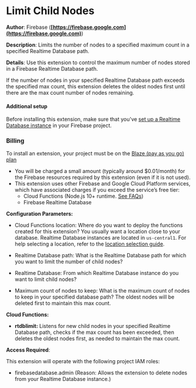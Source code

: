 # Limit Child Nodes

**Author**: Firebase (**[https://firebase.google.com](https://firebase.google.com)**)

**Description**: Limits the number of nodes to a specified maximum count in a specified Realtime Database path.



**Details**: Use this extension to control the maximum number of nodes stored in a Firebase Realtime Database path.

If the number of nodes in your specified Realtime Database path exceeds the specified max count, this extension deletes the oldest nodes first until there are the max count number of nodes remaining.

#### Additional setup

Before installing this extension, make sure that you've [set up a Realtime Database instance](https://firebase.google.com/docs/database) in your Firebase project.

### Billing
 
To install an extension, your project must be on the [Blaze (pay as you go) plan](https://firebase.google.com/pricing)
 
- You will be charged a small amount (typically around $0.01/month) for the Firebase resources required by this extension (even if it is not used).
- This extension uses other Firebase and Google Cloud Platform services, which have associated charges if you exceed the service’s free tier:
  - Cloud Functions (Node.js 10+ runtime. [See FAQs](https://firebase.google.com/support/faq#expandable-24))
  - Firebase Realtime Database




**Configuration Parameters:**

* Cloud Functions location: Where do you want to deploy the functions created for this extension?  You usually want a location close to your database. Realtime Database  instances are located in `us-central1`. For help selecting a  location, refer to the [location selection  guide](https://firebase.google.com/docs/functions/locations).

* Realtime Database path: What is the Realtime Database path for which you want to limit the number of child nodes?

* Realtime Database: From which Realtime Database instance do you want to limit child nodes?


* Maximum count of nodes to keep: What is the maximum count of nodes to keep in your specified database path? The oldest nodes will be deleted first to maintain this max count.



**Cloud Functions:**

* **rtdblimit:** Listens for new child nodes in your specified Realtime Database path, checks if the max count has been exceeded, then deletes the oldest nodes first, as needed to maintain the max count.



**Access Required**:



This extension will operate with the following project IAM roles:

* firebasedatabase.admin (Reason: Allows the extension to delete nodes from your Realtime Database instance.)
